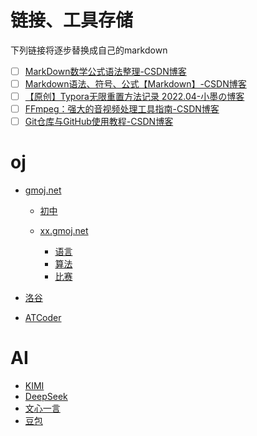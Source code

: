 # 链接、工具存储
下列链接将逐步替换成自己的markdown

- [ ] [MarkDown数学公式语法整理-CSDN博客](https://blog.csdn.net/guoxulieying/article/details/131107653)
- [ ] [Markdown语法、符号、公式【Markdown】-CSDN博客](https://blog.csdn.net/qq_41918107/article/details/135462029)
- [ ] [【原创】Typora无限重置方法记录 2022.04-小墨の博客](https://www.only4.work/blog/?id=379)
- [ ] [FFmpeg：强大的音视频处理工具指南-CSDN博客](https://blog.csdn.net/u014390502/article/details/144252535)
- [ ] [Git仓库与GitHub使用教程-CSDN博客](https://blog.csdn.net/weixin_43788282/article/details/125744676)

# oj

* [gmoj.net](https://gmoj.net/)
    
    * [初中](https://gmoj.net/junior)

    * [xx.gmoj.net](https://xx.gmoj.net)

        * [语言](https://xx.gmoj.net/oj)
        * [算法](https://xx.gmoj.net/oj2)
        * [比赛](https://xx.gmoj.net/oj3)   

* [洛谷](https://www.luogu.com.cn)
* [ATCoder](https://atcoder.jp)

# AI
* [KIMI](https://kimi.moonshot.cn)
* [DeepSeek](https://chat.deepseek.com)
* [文心一言](https://yiyan.baidu.com)
* [豆包](https://www.doubao.com)